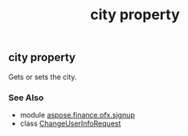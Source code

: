 ﻿---
title: city property
second_title: Aspose.Finance for Python via .NET API References
description: 
type: docs
weight: 60
url: /python-net/aspose.finance.ofx.signup/changeuserinforequest/city/
is_root: false
---

## city property


Gets or sets the city.

### See Also
* module [aspose.finance.ofx.signup](../../)
* class [ChangeUserInfoRequest](/finance/python-net/aspose.finance.ofx.signup/changeuserinforequest)
